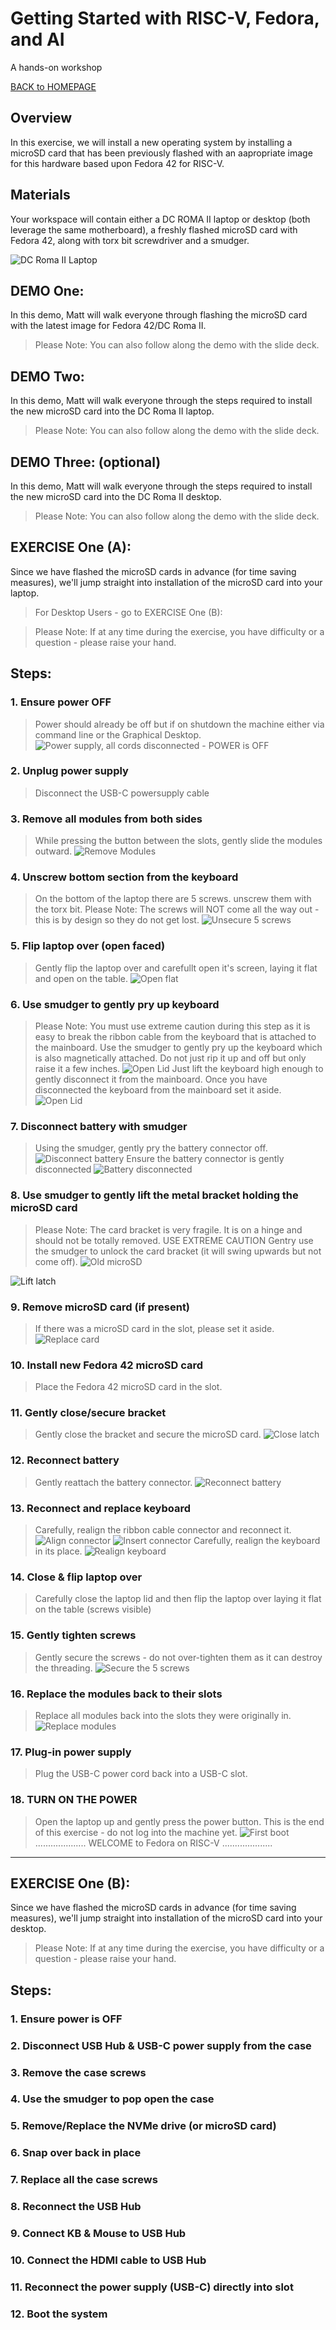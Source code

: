 ﻿# Getting Started with RISC-V, Fedora, and AI
A hands-on workshop

[BACK to HOMEPAGE](https://github.com/mattstonge/riscv_summit_devdays_fedora_AI_workshop/blob/main/README.md)



## Overview

In this exercise, we will install a new operating system by installing a microSD card that has been previously flashed with an aapropriate image for this hardware based upon Fedora 42 for RISC-V.

## Materials

Your workspace will contain either a DC ROMA II laptop or desktop (both leverage the same motherboard), a freshly flashed microSD card with Fedora 42, along with torx bit screwdriver and a smudger.

![DC Roma II Laptop](https://github.com/mattstonge/riscv_summit_devdays_fedora_AI_workshop/blob/main/images/lab1-start.jpg)

## DEMO One:

In this demo, Matt will walk everyone through flashing the microSD card with the latest image for Fedora 42/DC Roma II.
> Please Note:  You can also follow along the demo with the slide deck.

## DEMO Two:  
In this demo, Matt will walk everyone through the steps required to install the new microSD card into the DC Roma II laptop.
> Please Note:  You can also follow along the demo with the slide deck.

## DEMO Three: (optional)
In this demo, Matt will walk everyone through the steps required to install the new microSD card into the DC Roma II desktop.
> Please Note:  You can also follow along the demo with the slide deck.

## EXERCISE One (A):
Since we have flashed the microSD cards in advance (for time saving measures), we'll jump straight into installation of the microSD card into your laptop. 
> For Desktop Users - go to EXERCISE One (B): 

> Please Note: If at any time during the exercise, you have difficulty or a question - please raise your hand.


## Steps:



### 1. Ensure power OFF
> Power should already be off but if on shutdown the machine either via command line or the Graphical Desktop.
![Power supply, all cords disconnected - POWER is OFF](https://github.com/mattstonge/riscv_summit_devdays_fedora_AI_workshop/blob/main/images/lab1-power-off.jpg)


### 2. Unplug power supply
> Disconnect the USB-C powersupply cable

### 3. Remove all modules from both sides
> While pressing the button between the slots, gently slide the modules outward.
![Remove Modules](https://github.com/mattstonge/riscv_summit_devdays_fedora_AI_workshop/blob/main/images/lab1-release-modules.jpg)


### 4. Unscrew bottom section from the keyboard
> On the bottom of the laptop there are 5 screws. unscrew them with the torx bit.
> Please Note: The screws will NOT come all the way out - this is by design so they do not get lost. 
![Unsecure 5 screws](https://github.com/mattstonge/riscv_summit_devdays_fedora_AI_workshop/blob/main/images/lab1-unsecure-screws.jpg)


### 5. Flip laptop over (open faced)
> Gently flip the laptop over and carefullt open it's screen, laying it flat and open on the table.
![Open flat](https://github.com/mattstonge/riscv_summit_devdays_fedora_AI_workshop/blob/main/images/lab1-open-flat.jpg)


### 6. Use smudger to gently pry up keyboard
> Please Note: You must use extreme caution during this step as it is easy to break the ribbon cable from the keyboard that is attached to the mainboard.
> Use the smudger to gently pry up the keyboard which is also magnetically attached. Do not just rip it up and off but only raise it a few inches. 
![Open Lid](https://github.com/mattstonge/riscv_summit_devdays_fedora_AI_workshop/blob/main/images/lab1-open-lid.jpg)
> Just lift the keyboard high enough to gently disconnect it from the mainboard. Once you have disconnected the keyboard from the mainboard set it aside.
![Open Lid](https://github.com/mattstonge/riscv_summit_devdays_fedora_AI_workshop/blob/main/images/lab1-disconnect-ribbon.jpg)


### 7. Disconnect battery with smudger
> Using the smudger, gently pry the battery connector off.
![Disconnect battery](https://github.com/mattstonge/riscv_summit_devdays_fedora_AI_workshop/blob/main/images/lab1-disconnect-battery.jpg)
> Ensure the battery connector is gently disconnected
![Battery disconnected](https://github.com/mattstonge/riscv_summit_devdays_fedora_AI_workshop/blob/main/images/lab1-batt-disconnected.jpg)

### 8. Use smudger to gently lift the metal bracket holding the microSD card
> Please Note: The card bracket is very fragile. It is on a hinge and should not be totally removed. 
> USE EXTREME CAUTION
> Gentry use the smudger to unlock the card bracket (it will swing upwards but not come off).
![Old microSD](https://github.com/mattstonge/riscv_summit_devdays_fedora_AI_workshop/blob/main/images/lab1-old-microSD.jpg)

![Lift latch](https://github.com/mattstonge/riscv_summit_devdays_fedora_AI_workshop/blob/main/images/lab1-lift-latch.jpg)

### 9. Remove microSD card (if present)
> If there was a microSD card in the slot, please set it aside.
![Replace card](https://github.com/mattstonge/riscv_summit_devdays_fedora_AI_workshop/blob/main/images/lab1-remove-replace-card.jpg)


### 10. Install new Fedora 42 microSD card
> Place the Fedora 42 microSD card in the slot.

### 11. Gently close/secure bracket
> Gently close the bracket and secure the microSD card.
![Close latch](https://github.com/mattstonge/riscv_summit_devdays_fedora_AI_workshop/blob/main/images/lab1-close-latch.jpg)


### 12. Reconnect battery
> Gently reattach the battery connector.
![Reconnect battery](https://github.com/mattstonge/riscv_summit_devdays_fedora_AI_workshop/blob/main/images/lab1-reconnect-battery.jpg)


### 13. Reconnect and replace keyboard
> Carefully, realign the ribbon cable connector and reconnect it. 
![Align connector](https://github.com/mattstonge/riscv_summit_devdays_fedora_AI_workshop/blob/main/images/lab1-reconnect-kb1.jpg)
![Insert connector](https://github.com/mattstonge/riscv_summit_devdays_fedora_AI_workshop/blob/main/images/lab1-reconnect-kb2.jpg)
> Carefully, realign the keyboard in its place.
![Realign keyboard](https://github.com/mattstonge/riscv_summit_devdays_fedora_AI_workshop/blob/main/images/lab1-replace-kb.jpg)


### 14. Close & flip laptop over
> Carefully close the laptop lid and then flip the laptop over laying it flat on the table (screws visible)

### 15. Gently tighten screws
> Gently secure the screws - do not over-tighten them as it can destroy the threading.
![Secure the 5 screws](https://github.com/mattstonge/riscv_summit_devdays_fedora_AI_workshop/blob/main/images/lab1-secure-screws.jpg)


### 16. Replace the modules back to their slots
> Replace all modules back into the slots they were originally in.
![Replace modules](https://github.com/mattstonge/riscv_summit_devdays_fedora_AI_workshop/blob/main/images/lab1-replace-modules.gif)


### 17. Plug-in power supply
> Plug the USB-C power cord back into a USB-C slot.

### 18. TURN ON THE POWER
> Open the laptop up and gently press the power button.
> This is the end of this exercise - do not log into the machine yet.
![First boot](https://github.com/mattstonge/riscv_summit_devdays_fedora_AI_workshop/blob/main/images/lab1-boot.gif)
> ....................
> WELCOME
> to
> Fedora
> on
> RISC-V 
> ....................


--------------------------------------------------------------------------------


## EXERCISE One (B):
Since we have flashed the microSD cards in advance (for time saving measures), we'll jump straight into installation of the microSD card into your desktop.

> Please Note: If at any time during the exercise, you have difficulty or a question - please raise your hand.

## Steps:


### 1. Ensure power is OFF



### 2. Disconnect USB Hub & USB-C power supply from the case



### 3. Remove the case screws



### 4. Use the smudger to pop open the case



### 5. Remove/Replace the NVMe drive (or microSD card)



### 6. Snap over back in place



### 7. Replace all the case screws



### 8. Reconnect the USB Hub


### 9. Connect KB & Mouse to USB Hub


### 10. Connect the HDMI cable to USB Hub


### 11. Reconnect the power supply (USB-C) directly into slot



### 12. Boot the system


